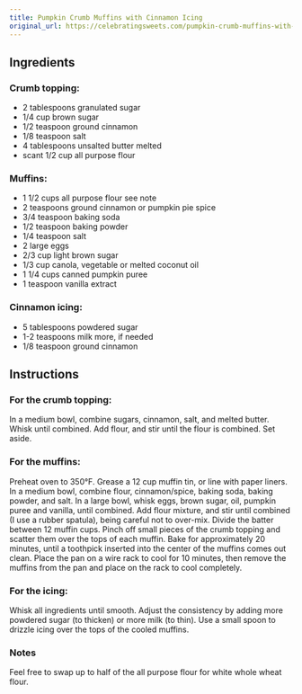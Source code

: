 ```yaml
---
title: Pumpkin Crumb Muffins with Cinnamon Icing
original_url: https://celebratingsweets.com/pumpkin-crumb-muffins-with-cinnamon-icing/
---
```


## Ingredients

### Crumb topping:

* 2 tablespoons granulated sugar
* 1/4 cup brown sugar
* 1/2 teaspoon ground cinnamon
* 1/8 teaspoon salt
* 4 tablespoons unsalted butter melted
* scant 1/2 cup all purpose flour

### Muffins:

* 1 1/2 cups all purpose flour see note
* 2 teaspoons ground cinnamon or pumpkin pie spice
* 3/4 teaspoon baking soda
* 1/2 teaspoon baking powder
* 1/4 teaspoon salt
* 2 large eggs
* 2/3 cup light brown sugar
* 1/3 cup canola, vegetable or melted coconut oil
* 1 1/4 cups canned pumpkin puree
* 1 teaspoon vanilla extract

### Cinnamon icing:

* 5 tablespoons powdered sugar
* 1-2 teaspoons milk more, if needed
* 1/8 teaspoon ground cinnamon
 
## Instructions

### For the crumb topping:

In a medium bowl, combine sugars, cinnamon, salt, and melted butter. Whisk until combined. Add flour, and stir until the flour is combined. Set aside.

### For the muffins:

Preheat oven to 350°F. Grease a 12 cup muffin tin, or line with paper liners.
In a medium bowl, combine flour, cinnamon/spice, baking soda, baking powder, and salt.
In a large bowl, whisk eggs, brown sugar, oil, pumpkin puree and vanilla, until combined. Add flour mixture, and stir until combined (I use a rubber spatula), being careful not to over-mix.
Divide the batter between 12 muffin cups. Pinch off small pieces of the crumb topping and scatter them over the tops of each muffin. Bake for approximately 20 minutes, until a toothpick inserted into the center of the muffins comes out clean. Place the pan on a wire rack to cool for 10 minutes, then remove the muffins from the pan and place on the rack to cool completely.

### For the icing:
Whisk all ingredients until smooth. Adjust the consistency by adding more powdered sugar (to thicken) or more milk (to thin). Use a small spoon to drizzle icing over the tops of the cooled muffins.

### Notes
Feel free to swap up to half of the all purpose flour for white whole wheat flour.
